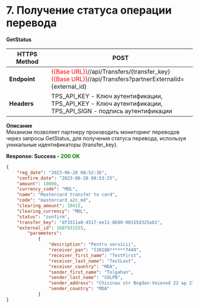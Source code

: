 # 7. Получение статуса операции перевода

**GetStatus**  

| **HTTPS Method** | POST                                                         |
| ---------------- | ------------------------------------------------------------ |
| **Endpoint**     | <span style="color:red">{{Base URL}}</span>//api/Transfers/{transfer_key}<br /><span style="color:red">{{Base URL}}</span>//api/Transfers?partnerExternalId={external_id} |
| **Headers**      | TPS_API_KEY - Ключ аутентификации,<br />TPS_API_KEY - Ключ аутентификации,<br />TPS_API_SIGN - подпись аутентификации |

**Описание**  
Механизм позволяет партнеру производить мониторинг переводов через запросы GetStatus, для получения статуса перевода, используя уникальные идентификаторы (transfer_key).

**Response: Success - <span style="color:green">200 OK</span>**

```json
{
    "reg_date": "2023-06-28 08:52:36",
    "confirm_date": "2023-06-28 08:53:25",
    "amount": 10000,
    "currency_code": "MDL",
    "name": "Mastercard transfer to card",
    "code": "mastercard_a2c_md",
    "clearing_amount": 10415,
    "clearing_currency": "MDL",
    "status": "confirm",
    "transfer_key": "df3311a0-4517-ee11-8b90-00155d325a01",
    "external_id": 1687931555,
        "parameters": 
            {
                "description": "Pentru servicii",
                "receiver_pan": "510188******7449",
                "receiver_first_name": "TestFirst",
                "receiver_last_name": "TestLast",
                "receiver_country": "MDA",
                "sender_first_name": "Tolgahan",
                "sender_last_name": "COLPN",
                "sender_address": "Chisinau str Bogdan-Voievod 22 ap 27",
                "sender_country": "MDA"
            }
}
```
